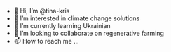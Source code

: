 - 👋 Hi, I’m @tina-kris
- 👀 I’m interested in climate change solutions
- 🌱 I’m currently learning Ukrainian
- 💞️ I’m looking to collaborate on regenerative farming
- 📫 How to reach me ...

<!---
tina-kris/tina-kris is a ✨ special ✨ repository because its `README.md` (this file) appears on your GitHub profile.
You can click the Preview link to take a look at your changes.
--->
